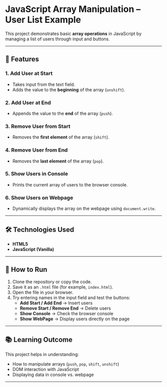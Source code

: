 # JavaScript Array Manipulation – User List Example

This project demonstrates basic **array operations** in JavaScript by managing a list of users through input and buttons.

---

## 📂 Features

### 1. **Add User at Start**
- Takes input from the text field.  
- Adds the value to the **beginning** of the array (`unshift`).  

### 2. **Add User at End**
- Appends the value to the **end** of the array (`push`).  

### 3. **Remove User from Start**
- Removes the **first element** of the array (`shift`).  

### 4. **Remove User from End**
- Removes the **last element** of the array (`pop`).  

### 5. **Show Users in Console**
- Prints the current array of users to the browser console.  

### 6. **Show Users on Webpage**
- Dynamically displays the array on the webpage using `document.write`.  

---

## 🛠️ Technologies Used
- **HTML5**  
- **JavaScript (Vanilla)**  

---

## 🚀 How to Run
1. Clone the repository or copy the code.  
2. Save it as an `.html` file (for example, `index.html`).  
3. Open the file in your browser.  
4. Try entering names in the input field and test the buttons:  
   - **Add Start / Add End** → Insert users  
   - **Remove Start / Remove End** → Delete users  
   - **Show Console** → Check the browser console  
   - **Show WebPage** → Display users directly on the page  

---

## 📚 Learning Outcome
This project helps in understanding:  
- How to manipulate arrays (`push`, `pop`, `shift`, `unshift`)  
- DOM interaction with JavaScript  
- Displaying data in console vs. webpage  

---
